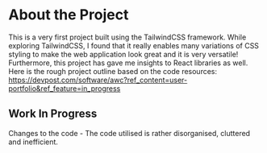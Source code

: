 # About the Project
This is a very first project built using the TailwindCSS framework. While exploring TailwindCSS, I found that it really enables many variations of CSS styling to make the web application look great and it is very versatile! Furthermore, this project has gave me insights to React libraries as well.
Here is the rough project outline based on the code resources: https://devpost.com/software/awc?ref_content=user-portfolio&ref_feature=in_progress


## Work In Progress
Changes to the code - The code utilised is rather disorganised, cluttered and inefficient.
